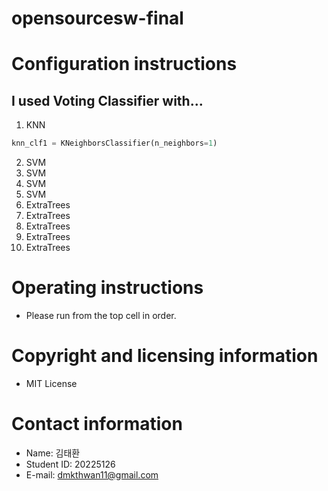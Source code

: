 # opensourcesw-final

# Configuration instructions
## I used Voting Classifier with...
1. KNN
```python
knn_clf1 = KNeighborsClassifier(n_neighbors=1)
```
2. SVM
3. SVM
4. SVM
5. SVM
7. ExtraTrees
8. ExtraTrees
9. ExtraTrees
10. ExtraTrees
11. ExtraTrees

# Operating instructions
- Please run from the top cell in order.

# Copyright and licensing information
- MIT License

# Contact information
- Name: 김태환
- Student ID: 20225126
- E-mail: dmkthwan11@gmail.com
